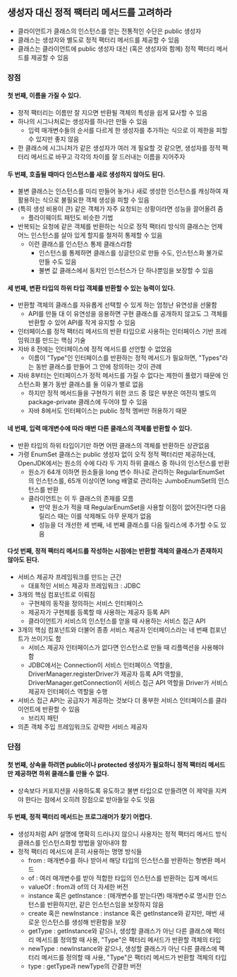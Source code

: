 ## 생성자 대신 정적 팩터리 메서드를 고려하라
- 클라이언트가 클래스의 인스턴스를 얻는 전통적인 수단은 public 생성자
- 클래스는 생성자와 별도로 정적 팩터리 메서드를 제공할 수 있음
- 클래스는 클라이언트에 public 생성자 대신 (혹은 생성자와 함께) 정적 팩터리 메서드를 제공할 수 있음

### 장점
#### 첫 번째, 이름을 가질 수 있다.
- 정적 팩터리는 이름만 잘 지으면 반환될 객체의 특성을 쉽게 묘사할 수 있음
- 하나의 시그나처로는 생성자를 하나만 만들 수 있음 
  - 입력 매개변수들의 순서를 다르게 한 생성자를 추가하는 식으로 이 제한을 피할 수 있지만 좋지 않음
- 한 클래스에 시그니처가 같은 생성자가 여러 개 필요할 것 같으면, 생성자를 정적 팩터리 메서드로 바꾸고 각각의 차이를 잘 드러내는 이름을 지어주자

#### 두 번째, 호출될 때마다 인스턴스를 새로 생성하지 않아도 된다.
- 불변 클래스는 인스턴스를 미리 만들어 놓거나 새로 생성한 인스턴스를 캐싱하여 재활용하는 식으로 불필요한 객체 생성을 피할 수 있음
- (특히 생성 비용이 큰) 같은 객체가 자주 요청되는 상황이라면 성능을 끌어올려 줌
  - 플라이웨이트 패턴도 비슷한 기법
- 반복되는 요청에 같은 객체를 반환하는 식으로 정적 팩터리 방식의 클래스는 언제 어느 인스턴스를 살아 있게 할지를 철저히 통제할 수 있음
  - 이런 클래스를 인스턴스 통제 클래스라함
    - 인스턴스를 통제하면 클래스를 싱글턴으로 만들 수도, 인스턴스화 불가로 만들 수도 있음
    - 불변 값 클래스에서 동치인 인스턴스가 단 하나뿐임을 보장할 수 있음
  
#### 세 번째, 변환 타입의 하위 타입 객체를 반환할 수 있는 능력이 있다.
- 반환할 객체의 클래스를 자유롭게 선택할 수 있게 하는 엄청난 유연성을 선물함
  - API를 만들 대 이 유연성을 응용하면 구현 클래스를 공개하지 않고도 그 객체를 반환할 수 있어 API를 작게 유지할 수 있음
- 인터페이스를 정적 팩터리 메서드의 반환 타입으로 사용하는 인터페이스 기반 프레임워크를 만드는 핵심 기술
- 자바 8 전에는 인터페이스에 정적 메서드를 선언할 수 없었음
  - 이름이 "Type"인 인터페이스를 반환하는 정적 메서드가 필요하면, "Types"라는 동반 클래스를 만들어 그 안에 정의하는 것이 관례
- 자바 8부터는 인터페이스가 정적 메서드를 가질 수 없다는 제한이 풀렸기 때문에 인스턴스화 불가 동반 클래스를 둘 이유가 별로 없음
  - 하지만 정적 메서드들을 구현하기 위한 코드 중 많은 부분은 여전히 별도의 package-private 클래스에 두어야 할 수 있음
  - 자바 8에서도 인터페이스는 public 정적 멤버만 허용하기 때문

#### 네 번째, 입력 매개변수에 따라 매번 다른 클래스의 객체를 반환할 수 있다.
- 반환 타입의 하위 타입이기만 하면 어떤 클래스의 객체를 반환하든 상관없음
- 가령 EnumSet 클래스는 public 생성자 없이 오직 정적 팩터리만 제공하는데, OpenJDK에서는 원소의 수에 다라 두 가지 하위 클래스 중 하나의 인스턴스를 반환
  - 원소가 64개 이하면 원소들을 long 변수 하나로 관리하는 RegularEnumSet의 인스턴스를, 65개 이상이면 long 배열로 관리하는 JumboEnumSet의 인스턴스를 반환
  - 클라이언트는 이 두 클래스의 존재를 모름
    - 만약 원소가 적을 때 RegularEnumSet을 사용할 이점이 없어진다면 다음 릴리스 때는 이를 삭제해도 아무 문제가 없음
    - 성능을 더 개선한 세 번째, 네 번째 클래스를 다음 릴리스에 추가할 수도 있음

#### 다섯 번째, 정적 팩터리 메서드를 작성하는 시점에는 반환할 객체의 클래스가 존재하지 않아도 된다.
- 서비스 제공자 프레임워크를 만드는 근간
  - 대표적인 서비스 제공자 프레임워크 : JDBC
- 3개의 핵심 컴포넌트로 이뤄짐
  - 구현체의 동작을 정의하는 서비스 인터페이스
  - 제공자가 구현체를 등록할 때 사용하는 제공자 등록 API
  - 클라이언트가 서비스의 인스턴스를 얻을 때 사용하는 서비스 접근 API
- 3개의 핵심 컴포넌트와 더불어 종종 서비스 제공자 인터페이스라는 네 번째 컴포넌트가 쓰이기도 함
  - 서비스 제공자 인터페이스가 없다면 인스턴스로 만들 때 리플렉션을 사용해야 함
  - JDBC에서는 Connection이 서비스 인터페이스 역할을, DriverManager.registerDriver가 제공자 등록 API 역할을, DriverManager.getConnection이 서비스 접근 API 역할을 Driver가 서비스 제공자 인터페이스 역할을 수행
- 서비스 접근 API는 공급자가 제공하는 것보다 더 풍부한 서비스 인터페이스를 클라이언트에 반환할 수 있음
  - 브리지 패턴
- 의존 객체 주입 프레임워크도 강략한 서비스 제공자

### 단점
#### 첫 번째, 상속을 하려면 public이나 protected 생성자가 필요하니 정적 팩터리 메서드만 제공하면 하위 클래스를 만들 수 없다.
- 상속보다 커포지션을 사용하도록 유도하고 불변 타입으로 만들려면 이 제약을 지켜야 한다는 점에서 오히려 장점으로 받아들일 수도 잇음

#### 두 번째, 정적 팩터리 메서드는 프로그래머가 찾기 어렵다.
- 생성자처럼 API 설명에 명확히 드러나지 않으니 사용자는 정적 팩터리 메서드 방식 클래스를 인스턴스화할 방법을 알아내야 함
- 정적 팩터리 메서드에 흔히 사용하는 명명 방식들
  - from : 매개변수를 하나 받아서 해당 타입의 인스턴스를 반환하는 형변환 메서드
  - of : 여러 매개변수를 받아 적합한 타입의 인스턴스를 반환하는 집계 메서드
  - valueOf : from과 of의 더 자세한 버전
  - instance 혹은 getInstance : (매개변수를 받는다면) 매개변수로 명시한 인스턴스를 반환하지만, 같은 인스턴스임을 보장하지 않음
  - create 혹은 newInstance : instance 혹은 getInstance와 같지만, 매번 새로운 인스턴스를 생성해 반환함을 보장
  - getType : getInstance와 같으나, 생성할 클래스가 아닌 다른 클래스에 팩터리 메서드를 정의할 때 사용, "Type"은 팩터리 메서드가 반환할 객체의 타입
  - newType : newInstance와 같으나, 생성할 클래스가 아닌 다른 클래스에 팩터리 메서드를 정의할 때 사용, "Type"은 팩터리 메서드가 반환할 객체의 타입
  - type : getType과 newType의 간결한 버전